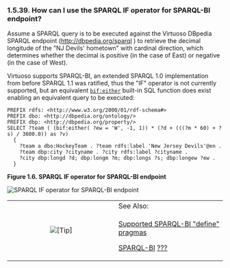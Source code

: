 <div>

<div>

<div>

<div>

### 1.5.39. How can I use the SPARQL IF operator for SPARQL-BI endpoint?

</div>

</div>

</div>

Assume a SPARQL query is to be executed against the Virtuoso DBpedia
SPARQL endpoint (<a href="http://dbpedia.org/sparql" class="ulink"
target="_top">http://dbpedia.org/sparql</a> ) to retrieve the decimal
longitude of the "NJ Devils' hometown" with cardinal direction, which
determines whether the decimal is positive (in the case of East) or
negative (in the case of West).

Virtuoso supports SPARQL-BI, an extended SPARQL 1.0 implementation from
before SPARQL 1.1 was ratified, thus the "IF" operator is not currently
supported, but an equivalent
<a href="fn_either.html" class="link" title="either"><code
class="function">bif:either</code></a> built-in SQL function does exist
enabling an equivalent query to be executed:

``` programlisting
PREFIX rdfs: <http://www.w3.org/2000/01/rdf-schema#>
PREFIX dbo: <http://dbpedia.org/ontology/>
PREFIX dbp: <http://dbpedia.org/property/>
SELECT ?team ( (bif:either( ?ew = 'W', -1, 1)) * (?d + (((?m * 60) + ?s) / 3600.0)) as ?v)
  {
    ?team a dbo:HockeyTeam . ?team rdfs:label 'New Jersey Devils'@en .
    ?team dbp:city ?cityname . ?city rdfs:label ?cityname .
    ?city dbp:longd ?d; dbp:longm ?m; dbp:longs ?s; dbp:longew ?ew .
  }
```

<div>

<div>

**Figure 1.6. SPARQL IF operator for SPARQL-BI endpoint**

<div>

<div>

![SPARQL IF operator for SPARQL-BI endpoint](images/ui/spbi1.png)

</div>

</div>

</div>

  

</div>

<div>

<table data-border="0" data-summary="Tip: See Also:">
<colgroup>
<col style="width: 50%" />
<col style="width: 50%" />
</colgroup>
<tbody>
<tr class="odd">
<td rowspan="2" style="text-align: center;" data-valign="top"
width="25"><img src="images/tip.png" alt="[Tip]" /></td>
<td style="text-align: left;">See Also:</td>
</tr>
<tr class="even">
<td style="text-align: left;" data-valign="top"><p><a
href="rdfsparqlimplementatioptragmas.html" class="link"
title="16.2.12. Supported SPARQL-BI &quot;define&quot; pragmas">Supported
SPARQL-BI "define" pragmas</a></p>
<p><a
href="http://virtuoso.openlinksw.com/dataspace/dav/wiki/Main/VOSArticleBISPARQL2"
class="ulink" target="_top">SPARQL-BI</a> <a href="rdfsparul.html"
class="link"
title="16.3.2. SPARUL -- an Update Language For RDF Graphs">???</a></p></td>
</tr>
</tbody>
</table>

</div>

</div>
